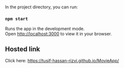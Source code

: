 In the project directory, you can run:

### `npm start`

Runs the app in the development mode.\
Open [http://localhost:3000](http://localhost:3000) to view it in your browser.


## Hosted link
Click here: https://tusif-hassan-rizvi.github.io/MovieApp/

